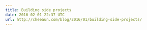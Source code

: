 ```yaml
---
title: Building side projects
date: 2016-02-01 22:37 UTC
url: http://cheeaun.com/blog/2016/01/building-side-projects/
---
```


